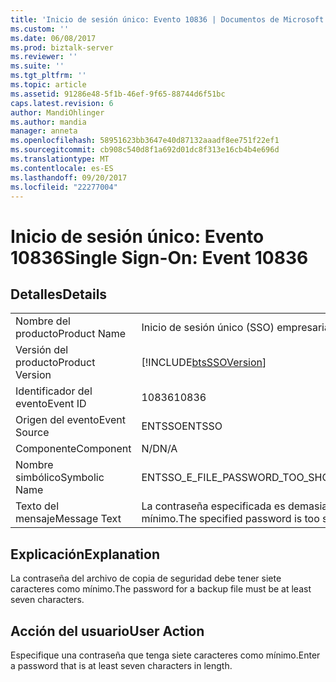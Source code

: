 ```yaml
---
title: 'Inicio de sesión único: Evento 10836 | Documentos de Microsoft'
ms.custom: ''
ms.date: 06/08/2017
ms.prod: biztalk-server
ms.reviewer: ''
ms.suite: ''
ms.tgt_pltfrm: ''
ms.topic: article
ms.assetid: 91286e48-5f1b-46ef-9f65-88744d6f51bc
caps.latest.revision: 6
author: MandiOhlinger
ms.author: mandia
manager: anneta
ms.openlocfilehash: 58951623bb3647e40d87132aaadf8ee751f22ef1
ms.sourcegitcommit: cb908c540d8f1a692d01dc8f313e16cb4b4e696d
ms.translationtype: MT
ms.contentlocale: es-ES
ms.lasthandoff: 09/20/2017
ms.locfileid: "22277004"
---
```

# <a name="single-sign-on-event-10836"></a><span data-ttu-id="cba0c-102">Inicio de sesión único: Evento 10836</span><span class="sxs-lookup"><span data-stu-id="cba0c-102">Single Sign-On: Event 10836</span></span>
## <a name="details"></a><span data-ttu-id="cba0c-103">Detalles</span><span class="sxs-lookup"><span data-stu-id="cba0c-103">Details</span></span>  
  
|||  
|-|-|  
|<span data-ttu-id="cba0c-104">Nombre del producto</span><span class="sxs-lookup"><span data-stu-id="cba0c-104">Product Name</span></span>|<span data-ttu-id="cba0c-105">Inicio de sesión único (SSO) empresarial</span><span class="sxs-lookup"><span data-stu-id="cba0c-105">Enterprise Single Sign-On</span></span>|  
|<span data-ttu-id="cba0c-106">Versión del producto</span><span class="sxs-lookup"><span data-stu-id="cba0c-106">Product Version</span></span>|[!INCLUDE[btsSSOVersion](../includes/btsssoversion-md.md)]|  
|<span data-ttu-id="cba0c-107">Identificador del evento</span><span class="sxs-lookup"><span data-stu-id="cba0c-107">Event ID</span></span>|<span data-ttu-id="cba0c-108">10836</span><span class="sxs-lookup"><span data-stu-id="cba0c-108">10836</span></span>|  
|<span data-ttu-id="cba0c-109">Origen del evento</span><span class="sxs-lookup"><span data-stu-id="cba0c-109">Event Source</span></span>|<span data-ttu-id="cba0c-110">ENTSSO</span><span class="sxs-lookup"><span data-stu-id="cba0c-110">ENTSSO</span></span>|  
|<span data-ttu-id="cba0c-111">Componente</span><span class="sxs-lookup"><span data-stu-id="cba0c-111">Component</span></span>|<span data-ttu-id="cba0c-112">N/D</span><span class="sxs-lookup"><span data-stu-id="cba0c-112">N/A</span></span>|  
|<span data-ttu-id="cba0c-113">Nombre simbólico</span><span class="sxs-lookup"><span data-stu-id="cba0c-113">Symbolic Name</span></span>|<span data-ttu-id="cba0c-114">ENTSSO_E_FILE_PASSWORD_TOO_SHORT</span><span class="sxs-lookup"><span data-stu-id="cba0c-114">ENTSSO_E_FILE_PASSWORD_TOO_SHORT</span></span>|  
|<span data-ttu-id="cba0c-115">Texto del mensaje</span><span class="sxs-lookup"><span data-stu-id="cba0c-115">Message Text</span></span>|<span data-ttu-id="cba0c-116">La contraseña especificada es demasiado corta; debe tener siete caracteres como mínimo.</span><span class="sxs-lookup"><span data-stu-id="cba0c-116">The specified password is too short, it must be at least 7 characters.</span></span>|  
  
## <a name="explanation"></a><span data-ttu-id="cba0c-117">Explicación</span><span class="sxs-lookup"><span data-stu-id="cba0c-117">Explanation</span></span>  
 <span data-ttu-id="cba0c-118">La contraseña del archivo de copia de seguridad debe tener siete caracteres como mínimo.</span><span class="sxs-lookup"><span data-stu-id="cba0c-118">The password for a backup file must be at least seven characters.</span></span>  
  
## <a name="user-action"></a><span data-ttu-id="cba0c-119">Acción del usuario</span><span class="sxs-lookup"><span data-stu-id="cba0c-119">User Action</span></span>  
 <span data-ttu-id="cba0c-120">Especifique una contraseña que tenga siete caracteres como mínimo.</span><span class="sxs-lookup"><span data-stu-id="cba0c-120">Enter a password that is at least seven characters in length.</span></span>